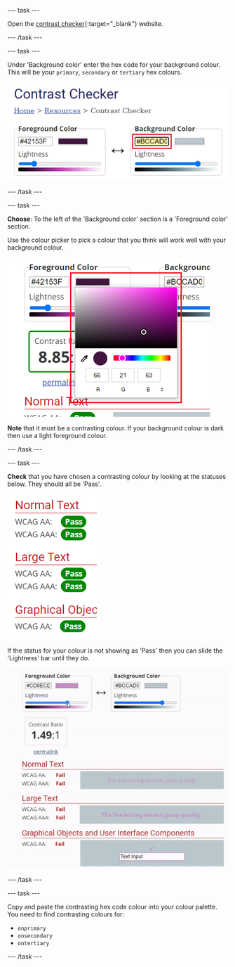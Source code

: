 --- task ---

Open the [contrast checker](https://webaim.org/resources/contrastchecker/){:target="_blank"} website.

--- /task ---

--- task ---

Under 'Background color' enter the hex code for your background colour. This will be your `primary`, `secondary` or `tertiary` hex colours. 

![A screenshot of the contrast checker website. The hex code underneath background color is highlighted.](images/back-color.png)

--- /task ---

--- task ---

**Choose**: To the left of the 'Background color' section is a 'Foreground color' section. 

Use the colour picker to pick a colour that you think will work well with your background colour. 

![A screenshot of the contrast checker website. The colour picker underneath foreground color is highlighted.](images/fore-color.png)

**Note** that it must be a contrasting colour. If your background colour is dark then use a light foreground colour. 

--- /task ---

--- task ---

**Check** that you have chosen a contrasting colour by looking at the statuses below. They should all be 'Pass'.

![A screenshot of the contrast checker website. All of the statuses display the word: 'Pass'.](images/pass.PNG)

If the status for your colour is not showing as 'Pass' then you can slide the 'Lightness' bar until they do.

![Animation of the status bar being moved to the left and the statuses changing to 'Pass'.](images/adjust-contrast.gif)

--- /task ---

--- task ---

Copy and paste the contrasting hex code colour into your colour palette. You need to find contrasting colours for:

+ `onprimary`
+ `onsecondary`
+ `ontertiary`

--- /task ---



